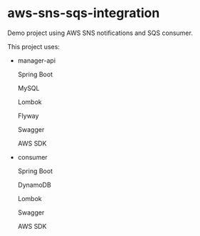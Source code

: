 # aws-sns-sqs-integration
Demo project using AWS SNS notifications and SQS consumer. 

This project uses:

- manager-api
  
  Spring Boot
  
  MySQL
  
  Lombok
  
  Flyway
  
  Swagger
  
  AWS SDK
  
- consumer
  
  Spring Boot
  
  DynamoDB
  
  Lombok
  
  Swagger
  
  AWS SDK

